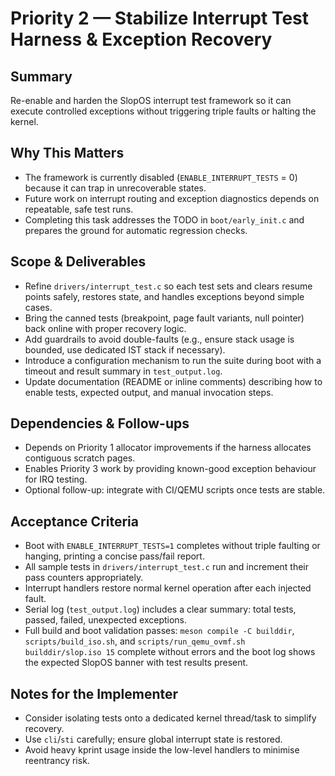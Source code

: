 # Priority 2 — Stabilize Interrupt Test Harness & Exception Recovery

## Summary
Re-enable and harden the SlopOS interrupt test framework so it can execute controlled exceptions without triggering triple faults or halting the kernel.

## Why This Matters
- The framework is currently disabled (`ENABLE_INTERRUPT_TESTS` = 0) because it can trap in unrecoverable states.
- Future work on interrupt routing and exception diagnostics depends on repeatable, safe test runs.
- Completing this task addresses the TODO in `boot/early_init.c` and prepares the ground for automatic regression checks.

## Scope & Deliverables
- Refine `drivers/interrupt_test.c` so each test sets and clears resume points safely, restores state, and handles exceptions beyond simple cases.
- Bring the canned tests (breakpoint, page fault variants, null pointer) back online with proper recovery logic.
- Add guardrails to avoid double-faults (e.g., ensure stack usage is bounded, use dedicated IST stack if necessary).
- Introduce a configuration mechanism to run the suite during boot with a timeout and result summary in `test_output.log`.
- Update documentation (README or inline comments) describing how to enable tests, expected output, and manual invocation steps.

## Dependencies & Follow-ups
- Depends on Priority 1 allocator improvements if the harness allocates contiguous scratch pages.
- Enables Priority 3 work by providing known-good exception behaviour for IRQ testing.
- Optional follow-up: integrate with CI/QEMU scripts once tests are stable.

## Acceptance Criteria
- Boot with `ENABLE_INTERRUPT_TESTS=1` completes without triple faulting or hanging, printing a concise pass/fail report.
- All sample tests in `drivers/interrupt_test.c` run and increment their pass counters appropriately.
- Interrupt handlers restore normal kernel operation after each injected fault.
- Serial log (`test_output.log`) includes a clear summary: total tests, passed, failed, unexpected exceptions.
- Full build and boot validation passes: `meson compile -C builddir`, `scripts/build_iso.sh`, and `scripts/run_qemu_ovmf.sh builddir/slop.iso 15` complete without errors and the boot log shows the expected SlopOS banner with test results present.

## Notes for the Implementer
- Consider isolating tests onto a dedicated kernel thread/task to simplify recovery.
- Use `cli`/`sti` carefully; ensure global interrupt state is restored.
- Avoid heavy kprint usage inside the low-level handlers to minimise reentrancy risk.

